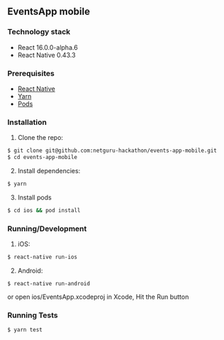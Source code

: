 ## EventsApp mobile

### Technology stack
* React 16.0.0-alpha.6
* React Native 0.43.3

### Prerequisites
* [React Native](https://facebook.github.io/react-native/docs/getting-started.html)
* [Yarn](https://yarnpkg.com/en/docs/install)
* [Pods](https://cocoapods.org/)

### Installation
1. Clone the repo:
```bash
$ git clone git@github.com:netguru-hackathon/events-app-mobile.git
$ cd events-app-mobile
```

2. Install dependencies:
```bash
$ yarn
```

3. Install pods
```bash
$ cd ios && pod install
```

### Running/Development
1. iOS:
```bash
$ react-native run-ios
```
2. Android:
```
$ react-native run-android
```
or open ios/EventsApp.xcodeproj in Xcode, Hit the Run button

### Running Tests
```bash
$ yarn test
```
